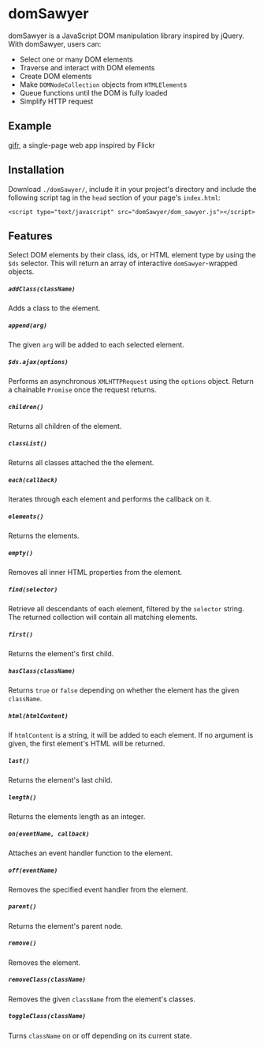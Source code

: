 # domSawyer

domSawyer is a JavaScript DOM manipulation library inspired by jQuery. With domSawyer, users can:

* Select one or many DOM elements
* Traverse and interact with DOM elements
* Create DOM elements
* Make `DOMNodeCollection` objects from `HTMLElement`s
* Queue functions until the DOM is fully loaded
* Simplify HTTP request

## Example
[gifr](http://adamjubert.github.io/gifr), a single-page web app inspired by Flickr

## Installation
Download `./domSawyer/`, include it in your project's directory and include the following script tag in the `head` section of your page's `index.html`:
```
<script type="text/javascript" src="domSawyer/dom_sawyer.js"></script>
```

## Features
Select DOM elements by their class, ids, or HTML element type by using the `$ds` selector. This will return an array of interactive `domSawyer`-wrapped objects.

##### `addClass(className)`
Adds a class to the element.

##### `append(arg)`
The given `arg` will be added to each selected element.

##### `$ds.ajax(options)`
Performs an asynchronous `XMLHTTPRequest` using the `options` object. Return a chainable `Promise` once the request returns.

##### `children()`
Returns all children of the element.

##### `classList()`
Returns all classes attached the the element.

##### `each(callback)`
Iterates through each element and performs the callback on it.

##### `elements()`
Returns the elements.

##### `empty()`
Removes all inner HTML properties from the element.

##### `find(selector)`
Retrieve all descendants of each element, filtered by the `selector` string. The returned collection will contain all matching elements.

##### `first()`
Returns the element's first child.

##### `hasClass(className)`
Returns `true` or `false` depending on whether the element has the given `className`.

##### `html(htmlContent)`
If `htmlContent` is a string, it will be added to each element.
If no argument is given, the first element's HTML will be returned.

##### `last()`
Returns the element's last child.

##### `length()`
Returns the elements length as an integer.

##### `on(eventName, callback)`
Attaches an event handler function to the element.

##### `off(eventName)`
Removes the specified event handler from the element.

##### `parent()`
Returns the element's parent node.

##### `remove()`
Removes the element.

##### `removeClass(className)`
Removes the given `className` from the element's classes.

##### `toggleClass(className)`
Turns `className` on or off depending on its current state.
